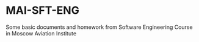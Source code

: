 # MAI-SFT-ENG
Some basic documents and homework from Software Engineering Course in Moscow Aviation Institute
